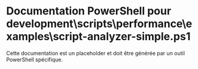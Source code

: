 # Documentation PowerShell pour development\scripts\performance\examples\script-analyzer-simple.ps1

Cette documentation est un placeholder et doit être générée par un outil PowerShell spécifique.
